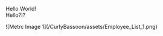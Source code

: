 Hello World!<br>Hello?!?
<p>![Metrc Image 1](/CurlyBassoon/assets/Employee_List_1.png)</p>
<!---
CurlyBassoon/CurlyBassoon is a ✨ special ✨ repository because its `README.md` (this file) appears on your GitHub profile.
You can click the Preview link to take a look at your changes.
--->
